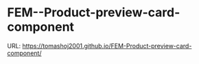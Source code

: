 # FEM--Product-preview-card-component

URL: https://tomashoj2001.github.io/FEM-Product-preview-card-component/
